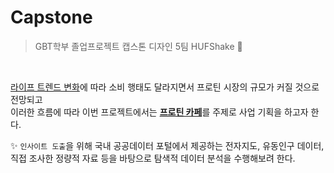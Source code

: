 # Capstone

> GBT학부 졸업프로젝트 캡스톤 디자인 5팀 HUFShake 🧃

<br>

<u>라이프 트렌드 변화</u>에 따라 소비 행태도 달라지면서 프로틴 시장의 규모가 커질 것으로 전망되고 <br/> 이러한 흐름에 따라 이번 프로젝트에서는 <u>**프로틴 카페**</u>를 주제로 사업 기획을 하고자 한다. 

✨ `인사이트 도출`을 위해 국내 공공데이터 포털에서 제공하는 전자지도, 유동인구 데이터, <br> 직접 조사한 정량적 자료 등을 바탕으로 탐색적 데이터 분석을 수행해보려 한다. 